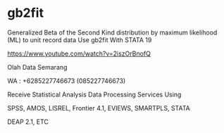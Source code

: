 # gb2fit
Generalized Beta of the Second Kind distribution by maximum likelihood (ML) to unit record data Use gb2fit With STATA 19

https://www.youtube.com/watch?v=2iszOrBnofQ

Olah Data Semarang

WA : +6285227746673 (085227746673)

Receive Statistical Analysis Data Processing Services Using

SPSS, AMOS, LISREL, Frontier 4.1, EVIEWS, SMARTPLS, STATA

DEAP 2.1, ETC
